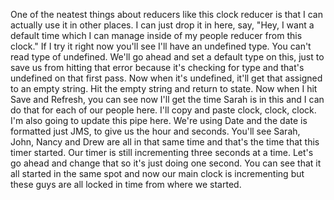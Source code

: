 One of the neatest things about reducers like this clock reducer is that I can actually use it in other places. I can just drop it in here, say, "Hey, I want a default time which I can manage inside of my people reducer from this clock." If I try it right now you'll see I'll have an undefined type. You can't read type of undefined.
We'll go ahead and set a default type on this, just to save us from hitting that error because it's checking for type and that's undefined on that first pass. Now when it's undefined, it'll get that assigned to an empty string. Hit the empty string and return to state.
Now when I hit Save and Refresh, you can see now I'll get the time Sarah is in this and I can do that for each of our people here. I'll copy and paste clock, clock, clock. I'm also going to update this pipe here. We're using Date and the date is formatted just JMS, to give us the hour and seconds.
You'll see Sarah, John, Nancy and Drew are all in that same time and that's the time that this timer started. Our timer is still incrementing three seconds at a time. Let's go ahead and change that so it's just doing one second. You can see that it all started in the same spot and now our main clock is incrementing but these guys are all locked in time from where we started.